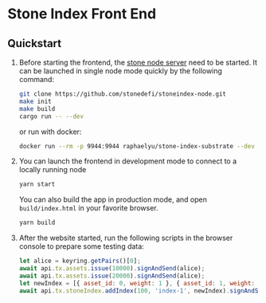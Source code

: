# Stone Index Front End

## Quickstart
1. Before starting the frontend, the [stone node server](https://github.com/stonedefi/stoneindex-node) need to be started. It can be launched in single node mode quickly by the following command:

    ```bash
    git clone https://github.com/stonedefi/stoneindex-node.git
    make init
    make build
    cargo run -- --dev
    ```

    or run with docker:

    ```bash
    docker run --rm -p 9944:9944 raphaelyu/stone-index-substrate --dev --ws-external
    ```


2. You can launch the frontend in development mode to connect to a locally running node

    ```bash
    yarn start
    ```

    You can also build the app in production mode, and open `build/index.html` in your favorite browser.

    ```bash
    yarn build
    ```
    


3. After the website started, run the following scripts in the browser console to prepare some testing data:

    ```javascript
    let alice = keyring.getPairs()[0];
    await api.tx.assets.issue(10000).signAndSend(alice);
    await api.tx.assets.issue(20000).signAndSend(alice);
    let newIndex = [{ asset_id: 0, weight: 1 }, { asset_id: 1, weight: 1 }];
    await api.tx.stoneIndex.addIndex(100, 'index-1', newIndex).signAndSend(alice);
    ```